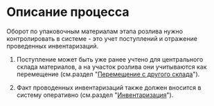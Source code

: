 # Описание процесса


Оборот по упаковочным материалам этапа розлива нужно контролировать в системе - это учет поступлений и отражение проведенных инвентаризаций.


1. Поступление может быть уже ранее учтено для центрального склада материалов, а на участок розлива они учитываются как перемещение (см.раздел "[Перемещение с другого склада](ReceiptOfMaterials/ReceiptOfMaterials.md)").

2. Факт проводенных инвентаризаций также должен вносится в систему оперативно (см.раздел "[Инвентаризация](Inventory/Inventory.md)"). 


